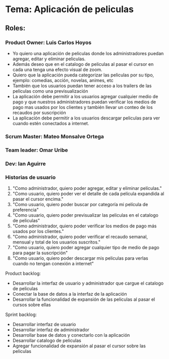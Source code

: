 # Tema: Aplicación de peliculas

## Roles:
### Product Owner: Luis Carlos Hoyos
- Yo quiero una aplicación de peliculas donde los administradores puedan agregar, editar y eliminar peliculas. 
- Además deseo que en el catalogo de peliculas al pasar el cursor en cada una tenga una efecto visual de zoom.
- Quiero que la aplicación pueda categorizar las peliculas por su tipo, ejemplo: comedias, acción, novelas, animes, etc
- También que los usuarios puedan tener acceso a los trailers de las peliculas como una previsualización
- La aplicación debe permitir a los usuarios agregar cualquier medio de pago y que nuestros administradores puedan verificar los medios de pago mas usados por los clientes y también llevar un conteo de los recaudos por suscripción
- La aplicación debe permitir a los usuarios descargar peliculas para ver cuando estén conectados a internet.  

### Scrum Master: Mateo Monsalve Ortega
### Team leader: Omar Uribe
### Dev: Ian Aguirre

### Historias de usuario
1. "Como administrador, quiero poder agregar, editar y eliminar películas."
2. "Como usuario, quiero poder ver el detalle de cada película expandida al pasar el cursor encima."
3. "Como usuario, quiero poder buscar por categoría mi película de preferencia"
4. "Como usuario, quiero poder previsualizar las peliculas en el catalogo de peliculas"
5. "Como administrador, quiero poder verificar los medios de pago más usados por los clientes."
6. "Como administrador, quiero poder verificar el recaudo semanal, mensual y total de los usuarios suscritos."
7. "Como usuario, quiero poder agregar cualquier tipo de medio de pago para pagar la suscripción"
8. "Como usuario, quiero poder descargar mis peliculas para verlas cuando no tengan conexión a internet"


Product backlog:
- Desarrollar la interfaz de usuario y administrador que cargue el catalogo de peliculas
- Conectar la base de datos a la interfaz de la aplicación
- Desarrollar la funcionalidad de expansión de las peliculas al pasar el cursos sobre ellas

Sprint backlog:
- Desarrollar interfaz de usuario
- Desarrollar interfaz de administrador
- Desarrollar base de datos y conectarlo con la aplicación
- Desarrollar catalogo de peliculas
- Agregar funcionalidad de expansión al pasar el cursor sobre las peliculas
